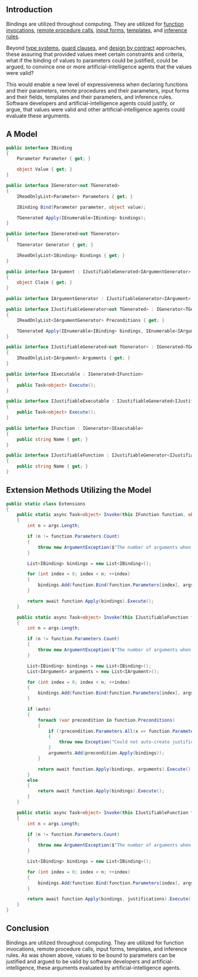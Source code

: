 ## Introduction

Bindings are utilized throughout computing. They are utilized for [function invocations](https://en.wikipedia.org/wiki/Function_(computer_programming)), [remote procedure calls](https://en.wikipedia.org/wiki/Remote_procedure_call), [input forms](https://en.wikipedia.org/wiki/HTML_form), [templates](https://en.wikipedia.org/wiki/Template_processor), and [inference rules](https://en.wikipedia.org/wiki/Rule_of_inference).

Beyond [type systems](https://en.wikipedia.org/wiki/Type_system), [guard clauses](https://en.wikipedia.org/wiki/Guard_(computer_science)), and [design by contract](https://en.wikipedia.org/wiki/Design_by_contract) approaches, these assuring that provided values meet certain constraints and criteria, what if the binding of values to parameters could be justified, could be argued, to convince one or more artificial-intelligence agents that the values were valid?

This would enable a new level of expressiveness when declaring functions and their parameters, remote procedures and their parameters, input forms and their fields, templates and their parameters, and inference rules. Software developers and artificial-intelligence agents could justify, or argue, that values were valid and other artificial-intelligence agents could evaluate these arguments.

## A Model

```csharp
public interface IBinding
{
    Parameter Parameter { get; }

    object Value { get; }
}

public interface IGenerator<out TGenerated>
{
    IReadOnlyList<Parameter> Parameters { get; }

    IBinding Bind(Parameter parameter, object value);

    TGenerated Apply(IEnumerable<IBinding> bindings);
}

public interface IGenerated<out TGenerator>
{
    TGenerator Generator { get; }

    IReadOnlyList<IBinding> Bindings { get; }
}

public interface IArgument : IJustifiableGenerated<IArgumentGenerator>
{
    object Claim { get; }
}

public interface IArgumentGenerator : IJustifiableGenerator<IArgument> { }

public interface IJustifiableGenerator<out TGenerated> : IGenerator<TGenerated>
{
    IReadOnlyList<IArgumentGenerator> Preconditions { get; }

    TGenerated Apply(IEnumerable<IBinding> bindings, IEnumerable<IArgument> arguments);
}

public interface IJustifiableGenerated<out TGenerator> : IGenerated<TGenerator>
{
    IReadOnlyList<IArgument> Arguments { get; }
}

public interface IExecutable : IGenerated<IFunction>
{
    public Task<object> Execute();
}

public interface IJustifiableExecutable : IJustifiableGenerated<IJustifiableFunction>
{
    public Task<object> Execute();
}

public interface IFunction : IGenerator<IExecutable>
{
    public string Name { get; }
}

public interface IJustifiableFunction : IJustifiableGenerator<IJustifiableExecutable>
{
    public string Name { get; }
}
```

## Extension Methods Utilizing the Model

```csharp
public static class Extensions
{
    public static async Task<object> Invoke(this IFunction function, object[] args)
    {
        int n = args.Length;

        if (n != function.Parameters.Count)
        {
            throw new ArgumentException($"The number of arguments when invoking {function.Name} must be {function.Parameters.Count} but {n} were provided.");
        }

        List<IBinding> bindings = new List<IBinding>();

        for (int index = 0; index < n; ++index)
        {
            bindings.Add(function.Bind(function.Parameters[index], args[index]));
        }

        return await function.Apply(bindings).Execute();
    }

    public static async Task<object> Invoke(this IJustifiableFunction function, object[] args, bool auto = true)
    {
        int n = args.Length;

        if (n != function.Parameters.Count)
        {
            throw new ArgumentException($"The number of arguments when invoking {function.Name} must be {function.Parameters.Count} but {n} were provided.");
        }

        List<IBinding> bindings = new List<IBinding>();
        List<IArgument> arguments = new List<IArgument>();

        for (int index = 0; index < n; ++index)
        {
            bindings.Add(function.Bind(function.Parameters[index], args[index]));
        }

        if (auto)
        {
            foreach (var precondition in function.Preconditions)
            {
                if (!precondition.Parameters.All(x => function.Parameters.Contains(x)))
                {
                    throw new Exception("Could not auto-create justifications for parameter value bindings, at least of of the function's requirements involves a parameter not in the function signature.");
                }
                arguments.Add(precondition.Apply(bindings));
            }

            return await function.Apply(bindings, arguments).Execute();
        }
        else
        {
            return await function.Apply(bindings).Execute();
        }
    }

    public static async Task<object> Invoke(this IJustifiableFunction function, object[] args, IArgument[] justifications)
    {
        int n = args.Length;

        if (n != function.Parameters.Count)
        {
            throw new ArgumentException($"The number of arguments when invoking {function.Name} must be {function.Parameters.Count} but {n} were provided.");
        }

        List<IBinding> bindings = new List<IBinding>();

        for (int index = 0; index < n; ++index)
        {
            bindings.Add(function.Bind(function.Parameters[index], args[index]));
        }

        return await function.Apply(bindings, justifications).Execute();
    }
}
```

## Conclusion

Bindings are utilized throughout computing. They are utilized for function invocations, remote procedure calls, input forms, templates, and inference rules. As was shown above, values to be bound to parameters can be justified and argued to be valid by software developers and artificial-intelligence, these arguments evaluated by artificial-intelligence agents.
